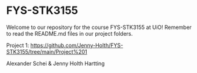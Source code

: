 # FYS-STK3155

Welcome to our repository for the course FYS-STK3155 at UiO! Remember to read the README.md files in our project folders.

Project 1: https://github.com/Jenny-Holth/FYS-STK3155/tree/main/Project%201




Alexander Schei & Jenny Holth Hartting
